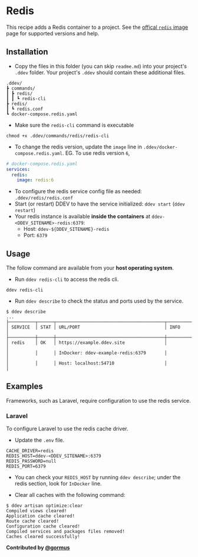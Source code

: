 # Redis

This recipe adds a Redis container to a project. See the [offical `redis` image](https://hub.docker.com/_/redis) page for supported versions and help.

## Installation

* Copy the files in this folder (you can skip `readme.md`) into your project's `.ddev` folder. Your project's `.ddev` should contain these additional files.

```
.ddev/
┣ commands/
┃ ┣ redis/
┃ ┃ ┗ redis-cli
┣ redis/
┃ ┗ redis.conf
┗ docker-compose.redis.yaml
```

* Make sure the `redis-cli` command is executable

```shell
chmod +x .ddev/commands/redis/redis-cli
```

* To change the redis version, update the `image` line in `.ddev/docker-compose.redis.yaml`. EG. To use redis version `6`,

```yaml
# docker-compose.redis.yaml
services:
  redis:
    image: redis:6
```

* To configure the redis service config file as needed: `.ddev/redis/redis.conf`
* Start (or restart) DDEV to have the service initialized: `ddev start` (`ddev restart`)
* Your redis instance is available **inside the containers** at `ddev-<DDEV_SITENAME>-redis:6379`:
  * Host: `ddev-${DDEV_SITENAME}-redis`
  * Port: `6379`

## Usage

The follow command are available from your **host operating system**.

* Run `ddev redis-cli` to access the redis cli.

```shell
ddev redis-cli
```

* Run `ddev describe` to check the status and ports used by the service.

```shell
$ ddev describe
...
├──────────┬──────┬─────────────────────────────────────────┬───────────────────────┤
│ SERVICE  │ STAT │ URL/PORT                                │ INFO                  │
├──────────┼──────┼─────────────────────────────────────────┼───────────────────────┤
│ redis    │ OK   │ https://example.ddev.site               │                       │
│          │      │ InDocker: ddev-example-redis:6379       │                       │
│          │      │ Host: localhost:54710                   │                       │
```

## Examples

Frameworks, such as Laravel, require configuration to use the redis service.

### Laravel

To configure Laravel to use the redis cache driver.

* Update the `.env` file.

```env
CACHE_DRIVER=redis
REDIS_HOST=ddev-<DDEV_SITENAME>:6379
REDIS_PASSWORD=null
REDIS_PORT=6379
```

* You can check your `REDIS_HOST` by running `ddev describe`; under the redis section, look for `InDocker` line.

* Clear all caches with the following command:

```shell
$ ddev artisan optimize:clear
Compiled views cleared!
Application cache cleared!
Route cache cleared!
Configuration cache cleared!
Compiled services and packages files removed!
Caches cleared successfully!
```
**Contributed by [@gormus](https://github.com/gormus)**
